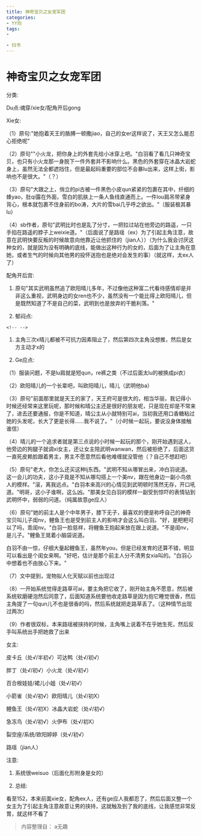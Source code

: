 ```yaml
---
title: 神奇宝贝之女宠军团
categories:
- YY向
tags:
- 

- 扫书
---
```

# 神奇宝贝之女宠军团
分类:

Du点:魂穿/xie女/配角开后gong

Xie女:

（1）原句:"她抱着天王的胳膊一顿撒jiao，自己的女er这样说了，天王又怎么能忍心拒绝呢"

（2）原句""小火龙，把你身上的外套先给小冰穿上吧。"白羽看了看几只神奇宝贝，也只有小火龙那一身脱下一件外套并不影响什么。黑色的外套穿在冰晶大岩蛇身上，虽然无法全都遮挡住，但是最起码重要的部位不会暴lu出来，这样上街，影响也不是很大。"（？）

（3）原句"大跟之上，俏立的pi古被一件黑色小皮qun紧紧的包裹在其中，纤细的蜂yao，肚qi露在外面，雪白的肌肤上一条人鱼线直通而上。一件lou肩吊带紧身背心，根本就包裹不住身前的bo涛，大片的雪bai几乎呼之欲出。"（服装极其暴lu）

（4）sb作者，原句"武明比时也是乱了分寸，一把拉过站在他旁边的路遥，一只手掐在路遥的脖子上weixie道。"（后面说了是路瑶（ex）为了引起主角注意，故意在武明快要反叛的时候故意向他靠近让他抓住的（jian人））（为什么我会讨厌这种女的，就是因为没有明确的底线，能做出这种行为的女的，后面为了让主角在意她，或者生气的时候向其他男的投怀送抱也是绝对会发生的事）（就这样，太ex人了）

配角开后宫:

1.  原句"其实武明虽然追了欧阳晴儿多年，不过像他这种富二代看待感情却是并非这么重视，武明身边的女ren也不少，虽然没有一个能比得上欧阳晴儿，但是既然知道了不是自己的菜，武明到也是放弃的干脆利落。"

2.  郁闷点:

```{=html}
<!-- -->
```
1.  主角三次x晴儿都被不可抗力因素阻止了，然后第四次主角没想推，然后是女方主动才x的

2.  Ge应点:

（1）服装问题，不是lu肩就是短qun，re裤之类（不过后面太lu的被换成pi衣）

（2）欧阳晴儿的一个长辈吧，叫欧阳晴儿，晴儿（武明他ba）

（3）原句"前面那里就是天王的家了，天王府可是很大的，相当华丽，我记得小时候还经常来这里玩呢，那时候和晴公主还是很好的朋友呢，只是现在却是不常来了，进去还要通报，你是不知道，晴公主从小就特别可ai，当初我还用口香糖粘过她的头发呢，长大了更是长得......我不说了。"（小时候一起玩，要说没身体接触谁信）

（4）晴儿的一个追求者就是第三点说的小时候一起玩的那个，刚开始遇到这人，他旁边的狗腿子就调xi女主，还让女主陪武明wanwan，然后被拒绝了，后面这货一直死皮赖脸跟着男主，男主不愿意然后看他难缠就没管他（？自己不想赶吧）

（5）原句"老大，你怎么还买这种lj东西。"武明不知从哪冒出来，冲白羽说道。这一会儿的功夫，这小子竟是不知从哪勾搭上一个美nv，跟在他身边一副小鸟依人的模样。"滚，离我远点。"白羽本来高兴的心情见到武明顿时荡然无存，开口吼道。"明哥，这小子谁啊，这么凶。"那美女见白羽的模样一副受到惊吓的表情钻到武明怀中，弱弱的问道。（纯属故意ge应人）

（6）原句"她的前主人是个中年男子，膝下无子，最喜欢的便是称呼自己的神奇宝贝叫儿子闺nv，鲤鱼王也是受到前主人的影响才会这么叫白羽。"好，是粑粑可以了吗，乖闺nv。"白羽一脸慈祥，将鲤鱼王抱起来放在跟上说道。"不是闺nv，是儿子。"鲤鱼王晃着小脑袋说道。

白羽不由一惊，仔细大量起鲤鱼王，虽然年you，但是已经发育的还算不错，明显可以看出是个闺女来啊。"好吧，估计是那个前主人分不清男女xia叫的。"白羽心中想着也不由放心下来。"

（7）文中提到，宠物拟人化天赋以前也出现过

（8）一开始系统觉得走路草可ai，要主角把它收了，刚开始主角不愿意，然后被系统软磨硬泡然后同意了，后面知道系统要他收走路草是因为抱它睡觉很香，然后主角提了一句qun儿不也是很香的吗，然后系统就把走路草丢了。（这种情节出现过两次）

（9）作者很双标，本来路瑶被挟持的时候，主角嘴上说着不在乎她生死，然后反手叫系统出手把她救了出来

女主:

皮卡丘（处√/半初√）可达鸭（处√/初√）

胖丁（处√/初√）小火龙（处√/初√）

百合根娃娃/裙儿小姐（处√/初√）

小箭雀（处√/初√）欧阳晴儿（处√/初X）

鲤鱼王（处√/初X）冰晶大岩蛇（处√/初√）

急冻鸟（处√/初√）火伊布（处√/初X）

裂空座/系统/欧阳婷婷（处√/初√）

路瑶（jian人）

注意:

1.  系统很weisuo（后面化形附身是女的）

2.  总结:

看至152，本来前面xie女，配角ex人，还有ge应人我都忍了，然后后面又整一个女主为了引起主角注意故意让男的挟持，这就触及到了我的底线，让我感觉非常反胃，就这样不看了


> 内容整理自： a无趣